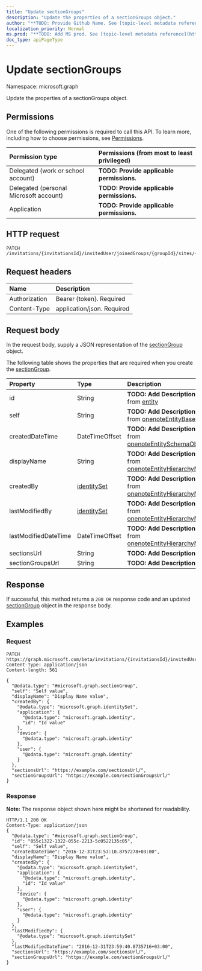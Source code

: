 ```yaml
---
title: "Update sectionGroups"
description: "Update the properties of a sectionGroups object."
author: "**TODO: Provide Github Name. See [topic-level metadata reference](https://msgo.azurewebsites.net/add/document/guidelines/metadata.html#topic-level-metadata)**"
localization_priority: Normal
ms.prod: "**TODO: Add MS prod. See [topic-level metadata reference](https://msgo.azurewebsites.net/add/document/guidelines/metadata.html#topic-level-metadata)**"
doc_type: apiPageType
---
```


# Update sectionGroups

Namespace: microsoft.graph

Update the properties of a sectionGroups object.

## Permissions
One of the following permissions is required to call this API. To learn more, including how to choose permissions, see [Permissions](/concepts/permissions-reference.md).

|Permission type|Permissions (from most to least privileged)|
|:---|:---|
|Delegated (work or school account)|**TODO: Provide applicable permissions.**|
|Delegated (personal Microsoft account)|**TODO: Provide applicable permissions.**|
|Application|**TODO: Provide applicable permissions.**|

## HTTP request
<!-- {
  "blockType": "ignored"
}
-->
``` http
PATCH /invitations/{invitationsId}/invitedUser/joinedGroups/{groupId}/sites/{siteId}/onenote/notebooks/{notebookId}/sectionGroups
```

## Request headers
|Name|Description|
|:---|:---|
|Authorization|Bearer {token}. Required|
|Content-Type|application/json. Required|

## Request body
In the request body, supply a JSON representation of the [sectionGroup](../resources/sectiongroup.md) object.

The following table shows the properties that are required when you create the [sectionGroup](../resources/sectiongroup.md).

|Property|Type|Description|
|:---|:---|:---|
|id|String|**TODO: Add Description** Inherited from [entity](../resources/entity.md)|
|self|String|**TODO: Add Description** Inherited from [onenoteEntityBaseModel](../resources/onenoteentitybasemodel.md)|
|createdDateTime|DateTimeOffset|**TODO: Add Description** Inherited from [onenoteEntitySchemaObjectModel](../resources/onenoteentityschemaobjectmodel.md)|
|displayName|String|**TODO: Add Description** Inherited from [onenoteEntityHierarchyModel](../resources/onenoteentityhierarchymodel.md)|
|createdBy|[identitySet](../resources/identityset.md)|**TODO: Add Description** Inherited from [onenoteEntityHierarchyModel](../resources/onenoteentityhierarchymodel.md)|
|lastModifiedBy|[identitySet](../resources/identityset.md)|**TODO: Add Description** Inherited from [onenoteEntityHierarchyModel](../resources/onenoteentityhierarchymodel.md)|
|lastModifiedDateTime|DateTimeOffset|**TODO: Add Description** Inherited from [onenoteEntityHierarchyModel](../resources/onenoteentityhierarchymodel.md)|
|sectionsUrl|String|**TODO: Add Description**|
|sectionGroupsUrl|String|**TODO: Add Description**|



## Response
If successful, this method returns a `200 OK` response code and an updated [sectionGroup](../resources/sectiongroup.md) object in the response body.

## Examples

### Request
<!-- {
  "blockType": "request",
  "name": "update_sectiongroups"
}
-->
``` http
PATCH https://graph.microsoft.com/beta/invitations/{invitationsId}/invitedUser/joinedGroups/{groupId}/sites/{siteId}/onenote/notebooks/{notebookId}/sectionGroups
Content-Type: application/json
Content-length: 561

{
  "@odata.type": "#microsoft.graph.sectionGroup",
  "self": "Self value",
  "displayName": "Display Name value",
  "createdBy": {
    "@odata.type": "microsoft.graph.identitySet",
    "application": {
      "@odata.type": "microsoft.graph.identity",
      "id": "Id value"
    },
    "device": {
      "@odata.type": "microsoft.graph.identity"
    },
    "user": {
      "@odata.type": "microsoft.graph.identity"
    }
  },
  "sectionsUrl": "https://example.com/sectionsUrl/",
  "sectionGroupsUrl": "https://example.com/sectionGroupsUrl/"
}
```

### Response
**Note:** The response object shown here might be shortened for readability.
<!-- {
  "blockType": "response",
  "truncated": true
}
-->
``` http
HTTP/1.1 200 OK
Content-Type: application/json
{
  "@odata.type": "#microsoft.graph.sectionGroup",
  "id": "055c1322-1322-055c-2213-5c0522135c05",
  "self": "Self value",
  "createdDateTime": "2016-12-31T23:57:10.8757278+03:00",
  "displayName": "Display Name value",
  "createdBy": {
    "@odata.type": "microsoft.graph.identitySet",
    "application": {
      "@odata.type": "microsoft.graph.identity",
      "id": "Id value"
    },
    "device": {
      "@odata.type": "microsoft.graph.identity"
    },
    "user": {
      "@odata.type": "microsoft.graph.identity"
    }
  },
  "lastModifiedBy": {
    "@odata.type": "microsoft.graph.identitySet"
  },
  "lastModifiedDateTime": "2016-12-31T23:59:40.8735716+03:00",
  "sectionsUrl": "https://example.com/sectionsUrl/",
  "sectionGroupsUrl": "https://example.com/sectionGroupsUrl/"
}
```

